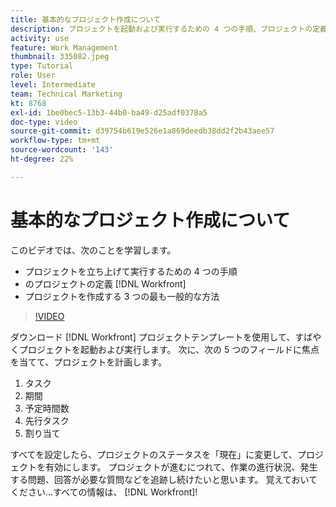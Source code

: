 ```yaml
---
title: 基本的なプロジェクト作成について
description: プロジェクトを起動および実行するための 4 つの手順、プロジェクトの定義、およびプロジェクトを作成する 3 つの最も一般的な方法について説明します。
activity: use
feature: Work Management
thumbnail: 335082.jpeg
type: Tutorial
role: User
level: Intermediate
team: Technical Marketing
kt: 8768
exl-id: 1be0bec5-13b3-44b0-ba49-d25adf0378a5
doc-type: video
source-git-commit: d39754b619e526e1a869deedb38dd2f2b43aee57
workflow-type: tm+mt
source-wordcount: '143'
ht-degree: 22%

---
```


# 基本的なプロジェクト作成について

このビデオでは、次のことを学習します。

* プロジェクトを立ち上げて実行するための 4 つの手順
* のプロジェクトの定義 [!DNL Workfront]
* プロジェクトを作成する 3 つの最も一般的な方法

>[!VIDEO](https://video.tv.adobe.com/v/335082/?quality=12)

ダウンロード [!DNL  Workfront] プロジェクトテンプレートを使用して、すばやくプロジェクトを起動および実行します。 次に、次の 5 つのフィールドに焦点を当てて、プロジェクトを計画します。

1. タスク
1. 期間
1. 予定時間数
1. 先行タスク
1. 割り当て

すべてを設定したら、プロジェクトのステータスを「現在」に変更して、プロジェクトを有効にします。 プロジェクトが進むにつれて、作業の進行状況、発生する問題、回答が必要な質問などを追跡し続けたいと思います。 覚えておいてください…すべての情報は、 [!DNL Workfront]!

